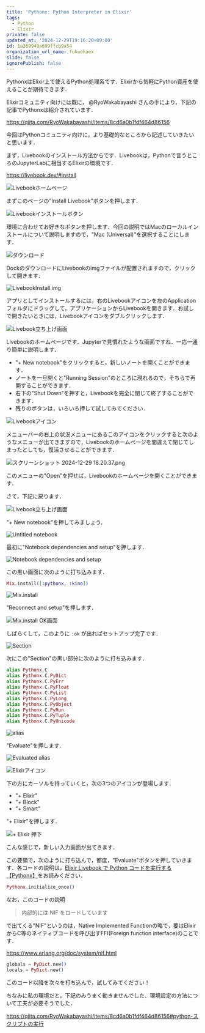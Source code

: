 ```yaml
---
title: 'Pythonx: Python Interpreter in Elixir'
tags:
  - Python
  - Elixir
private: false
updated_at: '2024-12-29T19:16:20+09:00'
id: 1a369949a699ffcb9a54
organization_url_name: fukuokaex
slide: false
ignorePublish: false
---
```

PythonxはElixir上で使えるPython処理系です．Elixirから気軽にPython資産を使えることが期待できます．

Elixirコミュニティ向けには既に， @RyoWakabayashi さんの手により，下記の記事でPythonxは紹介されています．

https://qiita.com/RyoWakabayashi/items/8cd6a0b1fdf464d86156

今回はPythonコミュニティ向けに，より基礎的なところから記述していきたいと思います．

まず，Livebookのインストール方法からです．Livebookは，Pythonで言うところのJupyterLabに相当するElixirの環境です．

https://livebook.dev/#install

![Livebookホームページ](https://qiita-image-store.s3.ap-northeast-1.amazonaws.com/0/55223/c00bef8d-5449-1a39-ab29-73c1586928e3.png)

まずこのページの"Install Livebook"ボタンを押します．

![Livebookインストールボタン](https://qiita-image-store.s3.ap-northeast-1.amazonaws.com/0/55223/0056c747-0c2f-4473-8f66-ace8bd174dd2.png)

環境に合わせてお好きなボタンを押します．今回の説明ではMacのローカルインストールについて説明しますので，"Mac (Universal)"を選択することにします．

![ダウンロード](https://qiita-image-store.s3.ap-northeast-1.amazonaws.com/0/55223/4aa793d5-b102-e711-39bd-ac2beb22e423.png)

DockのダウンロードにLivebookのimgファイルが配置されますので，クリックして開きます．

![LivebookInstall.img](https://qiita-image-store.s3.ap-northeast-1.amazonaws.com/0/55223/f8d40aaa-0237-2325-9227-a547db2a7a0a.png)

アプリとしてインストールするには，右のLivebookアイコンを左のApplicationフォルダにドラッグして，アプリケーションからLivebookを開きます．お試しで開きたいときには，Livebookアイコンをダブルクリックします．

![Livebook立ち上げ画面](https://qiita-image-store.s3.ap-northeast-1.amazonaws.com/0/55223/fd941a27-d27f-a88c-c4f4-4c229233f8d3.png)

Livebookのホームページです．Jupyterで見慣れたような画面ですね．一応一通り簡単に説明します．

* "+ New notebook"をクリックすると，新しいノートを開くことができます．
* ノートを一旦開くと"Running Session"のところに現れるので，そちらで再開することができます．
* 右下の"Shut Down"を押すと，Livebookを完全に閉じて終了することができます．
* 残りのボタンは，いろいろ押して試してみてください．

![Livebookアイコン](https://qiita-image-store.s3.ap-northeast-1.amazonaws.com/0/55223/cadec535-825e-1d16-44eb-8ca0e40cc6c8.png)

メニューバーの右上の状況メニューにあるこのアイコンをクリックすると次のようなメニューが出てきますので，Livebookのホームページを間違えて閉じてしまったとしても，復活させることができます．

![スクリーンショット 2024-12-29 18.20.37.png](https://qiita-image-store.s3.ap-northeast-1.amazonaws.com/0/55223/1ba67d21-aeb7-4154-91a2-fc68f2bd35ed.png)

このメニューの"Open"を押せば，Livebookのホームページを開くことができます．

さて，下記に戻ります．

![Livebook立ち上げ画面](https://qiita-image-store.s3.ap-northeast-1.amazonaws.com/0/55223/fd941a27-d27f-a88c-c4f4-4c229233f8d3.png)

"+ New notebook"を押してみましょう．

![Untitled notebook](https://qiita-image-store.s3.ap-northeast-1.amazonaws.com/0/55223/b1588626-84a9-0118-37a6-cb0cac123814.png)

最初に"Notebook dependencies and setup"を押します．

![Notebook dependencies and setup](https://qiita-image-store.s3.ap-northeast-1.amazonaws.com/0/55223/5d78d50a-fe50-26a8-32cc-afb89f2d2622.png)

この黒い画面に次のように打ち込みます．

```elixir
Mix.install([:pythonx, :kino])
```

![Mix.install](https://qiita-image-store.s3.ap-northeast-1.amazonaws.com/0/55223/1d5cd3a7-bdbd-5848-9639-d35f230f0fec.png)

"Reconnect and setup"を押します．

![Mix.install OK画面](https://qiita-image-store.s3.ap-northeast-1.amazonaws.com/0/55223/b1ac8819-0149-07e9-bd4b-f0423d74f7f4.png)

しばらくして，このように `:ok` が出ればセットアップ完了です．

![Section](https://qiita-image-store.s3.ap-northeast-1.amazonaws.com/0/55223/e7f94707-73fc-9429-979e-5e88ac5d69ee.png)

次にこの"Section"の黒い部分に次のように打ち込みます．

```elixir
alias Pythonx.C
alias Pythonx.C.PyDict
alias Pythonx.C.PyErr
alias Pythonx.C.PyFloat
alias Pythonx.C.PyList
alias Pythonx.C.PyLong
alias Pythonx.C.PyObject
alias Pythonx.C.PyRun
alias Pythonx.C.PyTuple
alias Pythonx.C.PyUnicode
```

![alias](https://qiita-image-store.s3.ap-northeast-1.amazonaws.com/0/55223/88d9c755-e2ce-5f16-8fda-4bce3b59678a.png)

"Evaluate"を押します．

![Evaluated alias](https://qiita-image-store.s3.ap-northeast-1.amazonaws.com/0/55223/13e641b7-b3e9-945b-36af-5248ff14bdbb.png)

![Elixirアイコン](https://qiita-image-store.s3.ap-northeast-1.amazonaws.com/0/55223/bf59e877-d18b-407e-cfb0-99977aa7cf7b.png)

下の方にカーソルを持っていくと，次の3つのアイコンが登場します．

* "+ Elixir"
* "+ Block"
* "+ Smart"

"+ Elixir"を押します．

![+ Elixir 押下](https://qiita-image-store.s3.ap-northeast-1.amazonaws.com/0/55223/83e3a5c4-d99a-54a6-159e-991f46350762.png)

こんな感じで，新しい入力画面が出てきます．

この要領で，次のように打ち込んで，都度，"Evaluate"ボタンを押していきます．各コードの説明は，[Elixir Livebook で Python コードを実行する【Pythonx】](https://qiita.com/RyoWakabayashi/items/8cd6a0b1fdf464d86156)をお読みください．

```elixir
Pythonx.initialize_once()
```

なお，このコードの説明

> 内部的には NIF をロードしています

で出てくる"NIF"というのは，Native Implemented Functionの略で，要はElixirからC等のネイティブコードを呼び出すFFI(Foreign function interface)のことです．

https://www.erlang.org/doc/system/nif.html

```elixir
globals = PyDict.new()
locals = PyDict.new()
```

このコード以降を次々を打ち込んで，試してみてください！

ちなみに私の環境だと，下記のみうまく動きませんでした．環境設定の方法について工夫が必要そうでした．

https://qiita.com/RyoWakabayashi/items/8cd6a0b1fdf464d86156#python-スクリプトの実行

